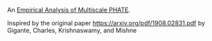 
An [Empirical Analysis of Multiscale PHATE](empirical_analysis_of_multiscale_phate.pdf?raw=true).

Inspired by the original paper https://arxiv.org/pdf/1908.02831.pdf by Gigante, Charles, Krishnaswamy, and Mishne
